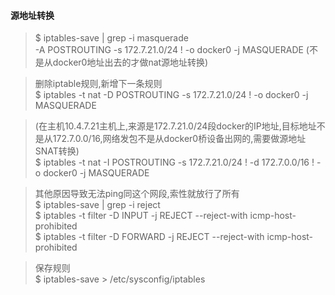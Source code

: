 #### 源地址转换
> $ iptables-save | grep -i masquerade  
>-A POSTROUTING -s 172.7.21.0/24 ! -o docker0 -j MASQUERADE  (不是从docker0地址出去的才做nat源地址转换)

> 删除iptable规则,新增下一条规则  
> $ iptables -t nat -D POSTROUTING -s 172.7.21.0/24 ! -o docker0 -j MASQUERADE  

> (在主机10.4.7.21主机上,来源是172.7.21.0/24段docker的IP地址,目标地址不是从172.7.0.0/16,网络发包不是从docker0桥设备出网的,需要做源地址SNAT转换)  
> $ iptables -t nat -I POSTROUTING -s 172.7.21.0/24 ! -d 172.7.0.0/16 ! -o docker0 -j MASQUERADE  

> 其他原因导致无法ping同这个网段,索性就放行了所有  
> $ iptables-save | grep -i reject  
> $ iptables -t filter -D INPUT -j REJECT --reject-with icmp-host-prohibited  
> $ iptables -t filter -D FORWARD -j REJECT --reject-with icmp-host-prohibited


> 保存规则  
> $ iptables-save > /etc/sysconfig/iptables

